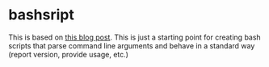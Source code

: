 # bashsript

This is based on [this blog post](https://blog.mafr.de/2007/08/05/cmdline-options-in-shell-scripts/).  This is just a starting point for creating bash scripts that parse command line arguments and behave in a standard way (report version, provide usage, etc.)


